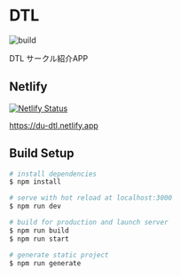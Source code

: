 # DTL
![build](https://github.com/DU-Scholar/DTL/workflows/Nuxtjs%20with%20versioned%20node/badge.svg)

DTL サークル紹介APP

## Netlify

[![Netlify Status](https://api.netlify.com/api/v1/badges/4b0e487b-6c0a-4730-9a22-1a0703f8c36b/deploy-status)](https://app.netlify.com/sites/du-dtl/deploys)

https://du-dtl.netlify.app


## Build Setup

```bash
# install dependencies
$ npm install

# serve with hot reload at localhost:3000
$ npm run dev

# build for production and launch server
$ npm run build
$ npm run start

# generate static project
$ npm run generate
```
